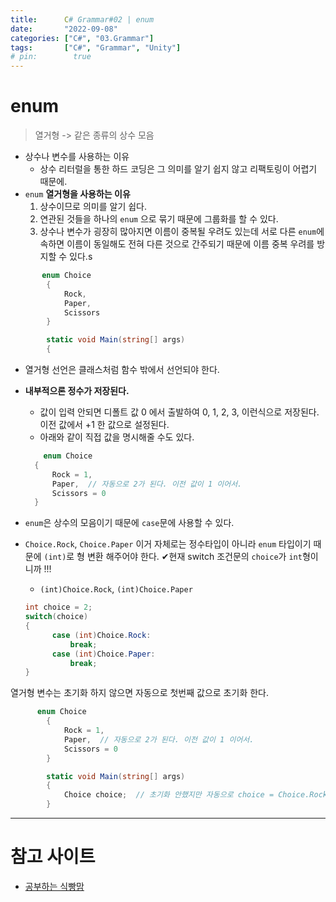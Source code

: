 ```yaml
---
title:      C# Grammar#02 | enum
date:       "2022-09-08"
categories: ["C#", "03.Grammar"]
tags:       ["C#", "Grammar", "Unity"]
# pin:        true
---
```


# enum
> 열거형 -> 같은 종류의 상수 모음

- 상수나 변수를 사용하는 이유
  - 상수 리터럴을 통한 하드 코딩은 그 의미를 알기 쉽지 않고 리팩토링이 어렵기 때문에.
- ```enum``` **열거형을 사용하는 이유**
  1. 상수이므로 의미를 알기 쉽다.
  2. 연관된 것들을 하나의 ```enum``` 으로 묶기 때문에 그룹화를 할 수 있다.
  3. 상수나 변수가 굉장히 많아지면 이름이 중복될 우려도 있는데 서로 다른 ```enum```에 속하면 이름이 동일해도 전혀 다른 것으로 간주되기 때문에 이름 중복 우려를 방지할 수 있다.s

```c#
       enum Choice
        {
            Rock,
            Paper,
            Scissors
        }

        static void Main(string[] args)
        {
```

- 열거형 선언은 클래스처럼 함수 밖에서 선언되야 한다.
- **내부적으론 정수가 저장된다.**
  - 값이 입력 안되면 디폴트 값 0 에서 출발하여 0, 1, 2, 3, 이런식으로 저장된다. 이전 값에서 +1 한 값으로 설정된다.
  - 아래와 같이 직접 값을 명시해줄 수도 있다.

  ```c#
      enum Choice
    {
        Rock = 1,
        Paper,  // 자동으로 2가 된다. 이전 값이 1 이어서.
        Scissors = 0
    }
  ```

- ```enum```은 상수의 모음이기 때문에 ```case```문에 사용할 수 있다.
- ```Choice.Rock```, ```Choice.Paper``` 이거 자체로는 정수타입이 아니라 ```enum``` 타입이기 때문에 ```(int)```로 형 변환 해주어야 한다. ✔현재 switch 조건문의 ```choice```가 ```int```형이니까 !!!
  - ```(int)Choice.Rock```, ```(int)Choice.Paper```

  ```c#
  int choice = 2;
  switch(choice)
  {
        case (int)Choice.Rock: 
            break;  
        case (int)Choice.Paper: 
            break;
  }
  ```

열거형 변수는 초기화 하지 않으면 자동으로 첫번째 값으로 초기화 한다.

```c#
      enum Choice
        {
            Rock = 1,
            Paper,  // 자동으로 2가 된다. 이전 값이 1 이어서.
            Scissors = 0
        }

        static void Main(string[] args)
        {
            Choice choice;  // 초기화 안했지만 자동으로 choice = Choice.Rock 이 됨.
        }
```

---

# 참고 사이트
- [공부하는 식빵맘](https://ansohxxn.github.io/c%20sharp/ch2-1/)